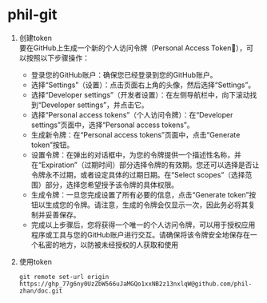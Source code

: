 # phil-git

1. 创建token  
   要在GitHub上生成一个新的个人访问令牌（Personal Access Token），可以按照以下步骤操作：
    - 登录您的GitHub账户：确保您已经登录到您的GitHub账户。
    - 选择“Settings”（设置）：点击页面右上角的头像，然后选择“Settings”。
    - 选择“Developer settings”（开发者设置）：在左侧导航栏中，向下滚动找到“Developer settings”，并点击它。
    - 选择“Personal access tokens”（个人访问令牌）：在“Developer settings”页面中，选择“Personal access tokens”。
    - 生成新令牌：在“Personal access tokens”页面中，点击“Generate token”按钮。
    - 设置令牌：在弹出的对话框中，为您的令牌提供一个描述性名称，并在“Expiration”（过期时间）部分选择令牌的有效期。您还可以选择是否让令牌永不过期，或者设定具体的过期日期。在“Select
      scopes”（选择范围）部分，选择您希望授予该令牌的具体权限。
    - 生成令牌：一旦您完成设置了所有必要的信息，点击“Generate token”按钮以生成您的令牌。请注意，生成的令牌会仅显示一次，因此务必将其复制并妥善保存。
    - 完成以上步骤后，您将获得一个唯一的个人访问令牌，可以用于授权应用程序或工具与您的GitHub账户进行交互。请确保将该令牌安全地保存在一个私密的地方，以防被未经授权的人获取和使用

2. 使用token
    ```Shell
    git remote set-url origin https://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@github.com/phil-zhan/doc.git
    
    ```
